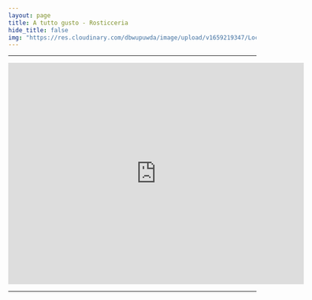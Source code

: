 ```yaml
---
layout: page
title: A tutto gusto - Rosticceria
hide_title: false
img: "https://res.cloudinary.com/dbwupuwda/image/upload/v1659219347/Locali/atuttogusto.png"
---
```

---
<center>
<a href="tel:3460520174" title="Numero telefono">
 <span class="fa-stack fa-lg">
    <i class="fas fa-circle fa-stack-2x"></i>
    <i class="fas fa-phone fa-stack-1x fa-inverse fa-flip-horizontal"></i>
 </span>
</a>

<a href="https://a-tutto-gusto-rosticceria.business.site/" title="Pagina Facebook" target="_blank" rel="noopener">
  <span class="fa-stack fa-lg">
      <i class="fas fa-circle fa-stack-2x"></i>
      <i class="fab fa-facebook fa-stack-1x fa-inverse"></i>
  </span>
</a>
</center>

<p><center><iframe src="https://www.google.com/maps/embed?pb=!1m18!1m12!1m3!1d2848.3249273524625!2d11.826204615727963!3d44.447008108754545!2m3!1f0!2f0!3f0!3m2!1i1024!2i768!4f13.1!3m3!1m2!1s0x477e1c1c754da7cb%3A0x9db56fdd0596e7be!2sA%20Tutto%20Gusto%20Rosticceria!5e0!3m2!1sit!2sit!4v1661949165225!5m2!1sit!2sit" width="600" height="450" style="border:0;" allowfullscreen="" loading="lazy" referrerpolicy="no-referrer-when-downgrade"></iframe></center></p>

---